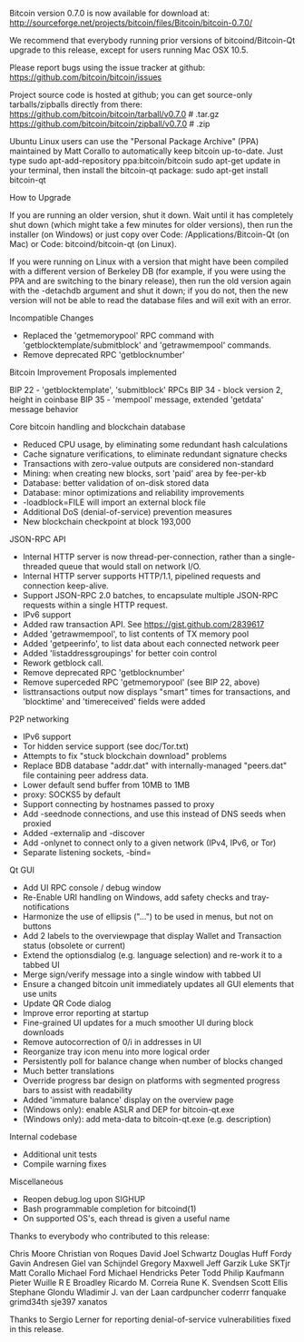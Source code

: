 Bitcoin version 0.7.0 is now available for download at:
  http://sourceforge.net/projects/bitcoin/files/Bitcoin/bitcoin-0.7.0/

We recommend that everybody running prior versions of bitcoind/Bitcoin-Qt
upgrade to this release, except for users running Mac OSX 10.5.

Please report bugs using the issue tracker at github:
  https://github.com/bitcoin/bitcoin/issues

Project source code is hosted at github; you can get
source-only tarballs/zipballs directly from there:
  https://github.com/bitcoin/bitcoin/tarball/v0.7.0  # .tar.gz
  https://github.com/bitcoin/bitcoin/zipball/v0.7.0  # .zip

Ubuntu Linux users can use the "Personal Package Archive" (PPA)
maintained by Matt Corallo to automatically keep 
bitcoin up-to-date.  Just type
  sudo apt-add-repository ppa:bitcoin/bitcoin
  sudo apt-get update
in your terminal, then install the bitcoin-qt package:
  sudo apt-get install bitcoin-qt


How to Upgrade

If you are running an older version, shut it down. Wait
until it has completely shut down (which might take a few minutes for older
versions), then run the installer (on Windows) or just copy over
Code:
/Applications/Bitcoin-Qt
(on Mac) or
Code:
bitcoind/bitcoin-qt
(on Linux).

If you were running on Linux with a version that might have been compiled
with a different version of Berkeley DB (for example, if you were using the
PPA and are switching to the binary release), then run the old version again
with the -detachdb argument and shut it down; if you do not, then the new
version will not be able to read the database files and will exit with an error.

Incompatible Changes

* Replaced the 'getmemorypool' RPC command with 'getblocktemplate/submitblock'
  and 'getrawmempool' commands.
* Remove deprecated RPC 'getblocknumber'

Bitcoin Improvement Proposals implemented

BIP 22 - 'getblocktemplate', 'submitblock' RPCs
BIP 34 - block version 2, height in coinbase
BIP 35 - 'mempool' message, extended 'getdata' message behavior


Core bitcoin handling and blockchain database

* Reduced CPU usage, by eliminating some redundant hash calculations
* Cache signature verifications, to eliminate redundant signature checks
* Transactions with zero-value outputs are considered non-standard
* Mining: when creating new blocks, sort 'paid' area by fee-per-kb
* Database: better validation of on-disk stored data
* Database: minor optimizations and reliability improvements
* -loadblock=FILE will import an external block file
* Additional DoS (denial-of-service) prevention measures
* New blockchain checkpoint at block 193,000


JSON-RPC API

* Internal HTTP server is now thread-per-connection, rather than
  a single-threaded queue that would stall on network I/O.
* Internal HTTP server supports HTTP/1.1, pipelined requests and
  connection keep-alive.
* Support JSON-RPC 2.0 batches, to encapsulate multiple JSON-RPC requests
  within a single HTTP request.
* IPv6 support
* Added raw transaction API.  See https://gist.github.com/2839617
* Added 'getrawmempool', to list contents of TX memory pool
* Added 'getpeerinfo', to list data about each connected network peer
* Added 'listaddressgroupings' for better coin control
* Rework getblock call.
* Remove deprecated RPC 'getblocknumber'
* Remove superceded RPC 'getmemorypool' (see BIP 22, above)
* listtransactions output now displays "smart" times for transactions,
  and 'blocktime' and 'timereceived' fields were added


P2P networking

* IPv6 support
* Tor hidden service support (see doc/Tor.txt)
* Attempts to fix "stuck blockchain download" problems
* Replace BDB database "addr.dat" with internally-managed "peers.dat"
  file containing peer address data.
* Lower default send buffer from 10MB to 1MB
* proxy: SOCKS5 by default
* Support connecting by hostnames passed to proxy
* Add -seednode connections, and use this instead of DNS seeds when proxied
* Added -externalip and -discover
* Add -onlynet to connect only to a given network (IPv4, IPv6, or Tor)
* Separate listening sockets, -bind=<addr>


Qt GUI

* Add UI RPC console / debug window
* Re-Enable URI handling on Windows, add safety checks and tray-notifications
* Harmonize the use of ellipsis ("...") to be used in menus, but not on buttons
* Add 2 labels to the overviewpage that display Wallet and Transaction status (obsolete or current)
* Extend the optionsdialog (e.g. language selection) and re-work it to a tabbed UI
* Merge sign/verify message into a single window with tabbed UI
* Ensure a changed bitcoin unit immediately updates all GUI elements that use units
* Update QR Code dialog
* Improve error reporting at startup
* Fine-grained UI updates for a much smoother UI during block downloads
* Remove autocorrection of 0/i in addresses in UI
* Reorganize tray icon menu into more logical order
* Persistently poll for balance change when number of blocks changed
* Much better translations
* Override progress bar design on platforms with segmented progress bars to assist with readability
* Added 'immature balance' display on the overview page
* (Windows only): enable ASLR and DEP for bitcoin-qt.exe
* (Windows only): add meta-data to bitcoin-qt.exe (e.g. description)

Internal codebase

* Additional unit tests
* Compile warning fixes


Miscellaneous

* Reopen debug.log upon SIGHUP
* Bash programmable completion for bitcoind(1)
* On supported OS's, each thread is given a useful name


Thanks to everybody who contributed to this release:

Chris Moore
Christian von Roques
David Joel Schwartz
Douglas Huff
Fordy
Gavin Andresen
Giel van Schijndel
Gregory Maxwell
Jeff Garzik
Luke SKTjr
Matt Corallo
Michael Ford
Michael Hendricks
Peter Todd
Philip Kaufmann
Pieter Wuille
R E Broadley
Ricardo M. Correia
Rune K. Svendsen
Scott Ellis
Stephane Glondu
Wladimir J. van der Laan
cardpuncher
coderrr
fanquake
grimd34th
sje397
xanatos

Thanks to Sergio Lerner for reporting denial-of-service vulnerabilities fixed in this release.
